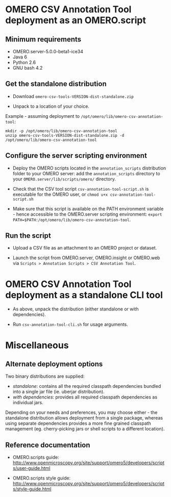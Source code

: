 # OMERO CSV Annotation Tool deployment as an OMERO.script


## Minimum requirements

- OMERO.server-5.0.0-beta1-ice34
- Java 6
- Python 2.6
- GNU bash 4.2


## Get the standalone distribution

- Download `omero-csv-tools-VERSION-dist-standalone.zip`

- Unpack to a location of your choice.

Example - assuming deployment to `/opt/omero/lib/omero-csv-annotation-tool`:

    mkdir -p /opt/omero/lib/omero-csv-annotation-tool
    unzip omero-csv-tools-VERSION-dist-standalone.zip -d /opt/omero/lib/omero-csv-annotation-tool


## Configure the server scripting environment

- Deploy the OMERO scripts located in the `annotation_scripts` distribution folder to your OMERO server:
  add the `annotation_scripts` directory to your `OMERO.server/lib/scripts/omero/` directory.

- Check that the CSV tool script `csv-annotation-tool-script.sh` is executable for the OMERO user,
  or `chmod u+x csv-annotation-tool-script.sh`

- Make sure that this script is available on the PATH environment variable - hence accessible to the
  OMERO.server scripting environment: `export PATH=$PATH:/opt/omero/lib/omero-csv-annotation-tool`.


## Run the script

- Upload a CSV file as an attachment to an OMERO project or dataset.

- Launch the script from OMERO.server, OMERO.insight or OMERO.web via
  `Scripts > Annotation Scripts > CSV Annotation Tool`.


# OMERO CSV Annotation Tool deployment as a standalone CLI tool

- As above, unpack the distribution (either standalone or with dependencies).

- Run `csv-annotation-tool-cli.sh` for usage arguments.


# Miscellaneous

## Alternate deployment options

Two binary distributions are supplied:
- _standalone_: contains all the required classpath dependencies bundled into a single jar file (ie. uberjar
  distribution).
- _with dependencies_: provides all required classpath dependencies as individual jars.

Depending on your needs and preferences, you may choose either - the standalone distribution allows deployment
from a single package, whereas using separate dependencies provides a more fine grained classpath management
(eg. cherry-picking jars or shell scripts to a different location).


## Reference documentation

- OMERO.scripts guide: http://www.openmicroscopy.org/site/support/omero5/developers/scripts/user-guide.html

- OMERO.scripts style guide: http://www.openmicroscopy.org/site/support/omero5/developers/scripts/style-guide.html

